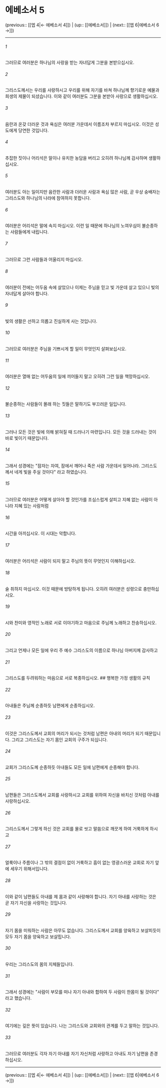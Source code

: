 # 에베소서 5

(previous:: [[엡 4|← 에베소서 4]]) | (up:: [[에베소서]]) | (next:: [[엡 6|에베소서 6 →]])

***




###### 1 

그러므로 여러분은 하나님의 사랑을 받는 자녀답게 그분을 본받으십시오. 



###### 2 

그리스도께서는 우리를 사랑하시고 우리를 위해 자기를 바쳐 하나님께 향기로운 예물과 희생의 제물이 되셨습니다. 이와 같이 여러분도 그분을 본받아 사랑으로 생활하십시오. 



###### 3 

음란과 온갖 더러운 것과 욕심은 여러분 가운데서 이름조차 부르지 마십시오. 이것은 성도에게 당연한 것입니다. 



###### 4 

추잡한 짓이나 어리석은 말이나 유치한 농담을 버리고 오히려 하나님께 감사하며 생활하십시오. 



###### 5 

여러분도 아는 일이지만 음란한 사람과 더러운 사람과 욕심 많은 사람, 곧 우상 숭배자는 그리스도와 하나님의 나라에 참여하지 못합니다. 



###### 6 

여러분은 어리석은 말에 속지 마십시오. 이런 일 때문에 하나님의 노여우심이 불순종하는 사람들에게 내립니다. 



###### 7 

그러므로 그런 사람들과 어울리지 마십시오. 



###### 8 

여러분이 전에는 어두움 속에 살았으나 이제는 주님을 믿고 빛 가운데 살고 있으니 빛의 자녀답게 살아야 합니다. 



###### 9 

빛의 생활은 선하고 의롭고 진실하게 사는 것입니다. 



###### 10 

그러므로 여러분은 주님을 기쁘시게 할 일이 무엇인지 살펴보십시오. 



###### 11 

여러분은 열매 없는 어두움의 일에 끼어들지 말고 오히려 그런 일을 책망하십시오. 



###### 12 

불순종하는 사람들이 몰래 하는 짓들은 말하기도 부끄러운 일입니다. 



###### 13 

그러나 모든 것은 빛에 의해 밝혀질 때 드러나기 마련입니다. 모든 것을 드러내는 것이 바로 빛이기 때문입니다. 



###### 14 

그래서 성경에는 "잠자는 자여, 잠에서 깨어나 죽은 사람 가운데서 일어나라. 그리스도께서 네게 빛을 주실 것이다" 라고 하였습니다. 



###### 15 

그러므로 여러분은 어떻게 살아야 할 것인가를 조심스럽게 살피고 지혜 없는 사람이 아니라 지혜 있는 사람처럼 



###### 16 

시간을 아끼십시오. 이 시대는 악합니다. 



###### 17 

여러분은 어리석은 사람이 되지 말고 주님의 뜻이 무엇인지 이해하십시오. 



###### 18 

술 취하지 마십시오. 이것 때문에 방탕하게 됩니다. 오히려 여러분은 성령으로 충만하십시오. 



###### 19 

시와 찬미와 영적인 노래로 서로 이야기하고 마음으로 주님께 노래하고 찬송하십시오. 



###### 20 

그리고 언제나 모든 일에 우리 주 예수 그리스도의 이름으로 하나님 아버지께 감사하고 



###### 21 

그리스도를 두려워하는 마음으로 서로 복종하십시오. ## 행복한 가정 생활의 규칙 



###### 22 

아내들은 주님께 순종하듯 남편에게 순종하십시오. 



###### 23 

이것은 그리스도께서 교회의 머리가 되시는 것처럼 남편은 아내의 머리가 되기 때문입니다. 그리고 그리스도는 자기 몸인 교회의 구주가 되십니다. 



###### 24 

교회가 그리스도께 순종하듯 아내들도 모든 일에 남편에게 순종해야 합니다. 



###### 25 

남편들은 그리스도께서 교회를 사랑하시고 교회를 위하여 자신을 바치신 것처럼 아내를 사랑하십시오. 



###### 26 

그리스도께서 그렇게 하신 것은 교회를 물로 씻고 말씀으로 깨끗게 하여 거룩하게 하시고 



###### 27 

얼룩이나 주름이나 그 밖의 결점이 없이 거룩하고 흠이 없는 영광스러운 교회로 자기 앞에 세우기 위해서입니다. 



###### 28 

이와 같이 남편들도 아내를 제 몸과 같이 사랑해야 합니다. 자기 아내를 사랑하는 것은 곧 자기 자신을 사랑하는 것입니다. 



###### 29 

자기 몸을 미워하는 사람은 아무도 없습니다. 그리스도께서 교회를 양육하고 보살피듯이 모두 자기 몸을 양육하고 보살핍니다. 



###### 30 

우리는 그리스도의 몸의 지체들입니다. 



###### 31 

그래서 성경에는 "사람이 부모를 떠나 자기 아내와 합하여 두 사람이 한몸이 될 것이다" 라고 했습니다. 



###### 32 

여기에는 깊은 뜻이 있습니다. 나는 그리스도와 교회와의 관계를 두고 말하는 것입니다. 



###### 33 

그러므로 여러분도 각자 자기 아내를 자기 자신처럼 사랑하고 아내도 자기 남편을 존경하십시오.

***

(previous:: [[엡 4|← 에베소서 4]]) | (up:: [[에베소서]]) | (next:: [[엡 6|에베소서 6 →]])
